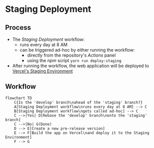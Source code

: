 # Staging Deployment

## Process

- The _Staging Deployment_ workflow:
  - runs every day at 8 AM
  - can be triggered ad-hoc by either running the workflow:
    - directly from the repository's _Actions_ panel
    - using the _npm_ script `yarn run deploy:staging`
- After running the workflow, the web application will be deployed to [Vercel's Staging Environment](https://staging.plnetwork.io/)

## Workflow

```mermaid
flowchart TD
    C{Is the 'develop' branch\nahead of the 'staging' branch?}
    A[Staging Deployment workflow\nruns every day at 8 AM] --> C
    B[Staging Deployment workflow\ngets called ad-hoc] --> C
    C -->|Yes| D[Rebase the 'develop' branch\nonto the 'staging' branch]
    C -->|No| G(Done)
    D --> E[Create a new pre-release version]
    E --> F[Build the app on Vercel\nand deploy it to the Staging Environment]
    F --> G
```
